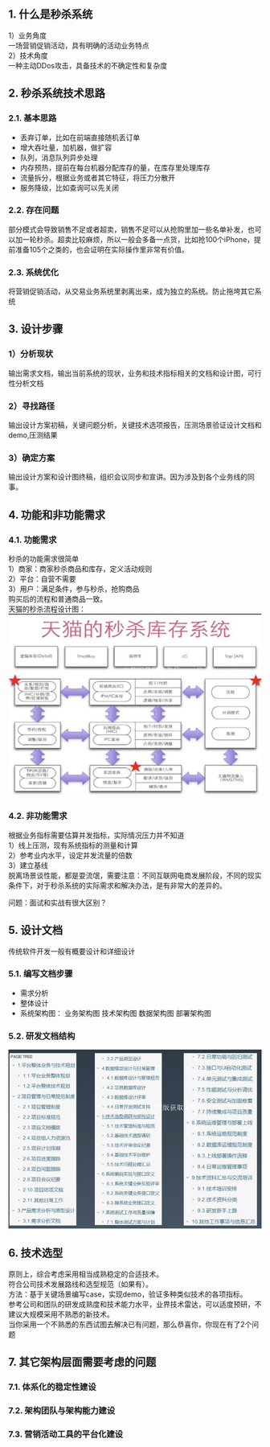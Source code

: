 ## 1. 什么是秒杀系统
1）业务角度  
一场营销促销活动，具有明确的活动业务特点  
2）技术角度  
一种主动DDos攻击，具备技术的不确定性和复杂度
## 2. 秒杀系统技术思路
### 2.1. 基本思路
* 丢弃订单，比如在前端直接随机丢订单
* 增大吞吐量，加机器，做扩容
* 队列，消息队列异步处理
* 内存预热，提前在每台机器分配库存的量，在库存里处理库存
* 流量拆分，根据业务或者其它特征，将压力分散开
* 服务降级，比如查询可以先关闭
### 2.2. 存在问题   
部分模式会导致销售不足或者超卖，销售不足可以从抢购里加一些名单补发，也可以加一轮秒杀。超卖比较麻烦，所以一般会多备一点货，比如抢100个iPhone，提前准备105个之类的，也会证明在实际操作里非常有价值。
### 2.3. 系统优化  
将营销促销活动，从交易业务系统里剥离出来，成为独立的系统。防止拖垮其它系统

## 3. 设计步骤  
### 1）分析现状
输出需求文档，输出当前系统的现状，业务和技术指标相关的文档和设计图，可行性分析文档
### 2）寻找路径
输出设计方案初稿，关键问题分析，关键技术选项报告，压测场景验证设计文档和demo,压测结果
### 3）确定方案
输出设计方案和设计图终稿，组织会议同步和宣讲。因为涉及到各个业务线的同事。  

## 4. 功能和非功能需求
### 4.1. 功能需求
秒杀的功能需求很简单  
1）商家：商家秒杀商品和库存，定义活动规则  
2）平台：自营不需要  
3）用户：满足条件，参与秒杀，抢购商品  
购买后的流程和普通商品一致。  
天猫的秒杀流程设计图：  
![](天猫秒杀系统设计图.png)  

### 4.2. 非功能需求
根据业务指标需要估算并发指标，实际情况压力并不知道    
1）线上压测，现有系统指标的测量和计算  
2）参考业内水平，设定并发流量的倍数  
3）建立基线  
脱离场景谈性能，都是耍流氓，需要注意：不同互联网电商发展阶段，不同的现实条件下，对于秒杀系统的实际需求和解决办法，是有非常大的差异的。

问题：面试和实战有很大区别？
## 5. 设计文档
传统软件开发一般有概要设计和详细设计
### 5.1. 编写文档步骤
* 需求分析
* 整体设计
* 系统架构图：
业务架构图
技术架构图
数据架构图
部署架构图
### 5.2. 研发文档结构  
![](研发架构图.png)

## 6. 技术选型  
原则上，综合考虑采用相当成熟稳定的合适技术。  
符合公司技术发展路线和选型规范（如果有）。  
方法：基于关键场景编写case，实现demo，验证多种类似技术的各项指标。  
参考公司和团队的研发成熟度和技术能力水平，业界技术雷达，可以适度预研，不建议大规模采用不熟悉的新技术。  
当你采用一个不熟悉的东西试图去解决已有问题，那么恭喜你，你现在有了2个问题 

## 7. 其它架构层面需要考虑的问题
### 7.1. 体系化的稳定性建设
### 7.2. 架构团队与架构能力建设
### 7.3. 营销活动工具的平台化建设